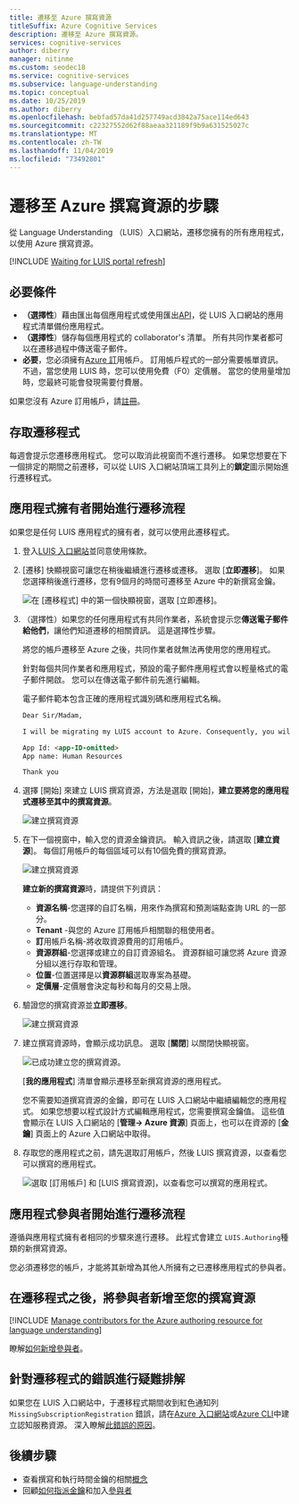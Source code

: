 ```yaml
---
title: 遷移至 Azure 撰寫資源
titleSuffix: Azure Cognitive Services
description: 遷移至 Azure 撰寫資源。
services: cognitive-services
author: diberry
manager: nitinme
ms.custom: seodec18
ms.service: cognitive-services
ms.subservice: language-understanding
ms.topic: conceptual
ms.date: 10/25/2019
ms.author: diberry
ms.openlocfilehash: bebfad57da41d257749acd3842a75ace114ed643
ms.sourcegitcommit: c22327552d62f88aeaa321189f9b9a631525027c
ms.translationtype: MT
ms.contentlocale: zh-TW
ms.lasthandoff: 11/04/2019
ms.locfileid: "73492801"
---
```

# <a name="steps-to-migrate-to-the-azure-authoring-resource"></a>遷移至 Azure 撰寫資源的步驟

從 Language Understanding （LUIS）入口網站，遷移您擁有的所有應用程式，以使用 Azure 撰寫資源。

[!INCLUDE [Waiting for LUIS portal refresh](./includes/wait-v3-upgrade.md)]

## <a name="prerequisites"></a>必要條件

* **（選擇性**）藉由匯出每個應用程式或使用匯出[API](https://westus.dev.cognitive.microsoft.com/docs/services/5890b47c39e2bb17b84a55ff/operations/5890b47c39e2bb052c5b9c40)，從 LUIS 入口網站的應用程式清單備份應用程式。
* **（選擇性**）儲存每個應用程式的 collaborator's 清單。 所有共同作業者都可以在遷移過程中傳送電子郵件。
* **必要**，您必須擁有[Azure 訂](https://azure.microsoft.com/free/)用帳戶。 訂用帳戶程式的一部分需要帳單資訊。 不過，當您使用 LUIS 時，您可以使用免費（F0）定價層。 當您的使用量增加時，您最終可能會發現需要付費層。 

如果您沒有 Azure 訂用帳戶，請[註冊](https://azure.microsoft.com/free/)。 

## <a name="access-the-migration-process"></a>存取遷移程式

每週會提示您遷移應用程式。 您可以取消此視窗而不進行遷移。 如果您想要在下一個排定的期間之前遷移，可以從 LUIS 入口網站頂端工具列上的**鎖定**圖示開始進行遷移程式。 

## <a name="app-owner-begins-the-migration-process"></a>應用程式擁有者開始進行遷移流程

如果您是任何 LUIS 應用程式的擁有者，就可以使用此遷移程式。 

1. 登入[LUIS 入口網站](https://www.luis.ai)並同意使用條款。
1. [遷移] 快顯視窗可讓您在稍後繼續進行遷移或遷移。 選取 [**立即遷移**]。 如果您選擇稍後進行遷移，您有9個月的時間可遷移至 Azure 中的新撰寫金鑰。

    ![在 [遷移程式] 中的第一個快顯視窗，選取 [立即遷移]。](./media/migrate-authoring-key/migrate-now.png)

1. （選擇性）如果您的任何應用程式有共同作業者，系統會提示您**傳送電子郵件給他們**，讓他們知道遷移的相關資訊。 這是選擇性步驟。 

    將您的帳戶遷移至 Azure 之後，共同作業者就無法再使用您的應用程式。

    針對每個共同作業者和應用程式，預設的電子郵件應用程式會以輕量格式的電子郵件開啟。 您可以在傳送電子郵件前先進行編輯。

    電子郵件範本包含正確的應用程式識別碼和應用程式名稱。 

    ```html
    Dear Sir/Madam,
    
    I will be migrating my LUIS account to Azure. Consequently, you will no longer have access to the following app:
    
    App Id: <app-ID-omitted>
    App name: Human Resources
    
    Thank you
    ```

1. 選擇 [開始] 來建立 LUIS 撰寫資源，方法是選取 [開始]，**建立要將您的應用程式遷移至其中的撰寫資源**。 

    ![建立撰寫資源](./media/migrate-authoring-key/choose-authoring-resource.png)

1. 在下一個視窗中，輸入您的資源金鑰資訊。 輸入資訊之後，請選取 [**建立資源**]。 每個訂用帳戶的每個區域可以有10個免費的撰寫資源。

    ![建立撰寫資源](./media/migrate-authoring-key/choose-authoring-resource-form.png)

    **建立新的撰寫資源**時，請提供下列資訊： 

    * **資源名稱**-您選擇的自訂名稱，用來作為撰寫和預測端點查詢 URL 的一部分。
    * **Tenant** -與您的 Azure 訂用帳戶相關聯的租使用者。 
    * **訂**用帳戶名稱-將收取資源費用的訂用帳戶。
    * **資源群組**-您選擇或建立的自訂資源組名。 資源群組可讓您將 Azure 資源分組以進行存取和管理。 
    * **位置**-位置選擇是以**資源群組**選取專案為基礎。
    * **定價層**-定價層會決定每秒和每月的交易上限。 

1. 驗證您的撰寫資源並**立即遷移**。

    ![建立撰寫資源](./media/migrate-authoring-key/choose-authoring-resource-and-migrate.png)

1. 建立撰寫資源時，會顯示成功訊息。 選取 [**關閉**] 以關閉快顯視窗。

    ![已成功建立您的撰寫資源。](./media/migrate-authoring-key/migration-success.png)

    [**我的應用程式**] 清單會顯示遷移至新撰寫資源的應用程式。 

    您不需要知道撰寫資源的金鑰，即可在 LUIS 入口網站中繼續編輯您的應用程式。 如果您想要以程式設計方式編輯應用程式，您需要撰寫金鑰值。 這些值會顯示在 LUIS 入口網站的 [**管理-> Azure 資源**] 頁面上，也可以在資源的 [**金鑰**] 頁面上的 Azure 入口網站中取得。  

1. 存取您的應用程式之前，請先選取訂用帳戶，然後 LUIS 撰寫資源，以查看您可以撰寫的應用程式。

    ![選取 [訂用帳戶] 和 [LUIS 撰寫資源]，以查看您可以撰寫的應用程式。](./media/migrate-authoring-key/app-list-by-subscription-and-resource.png)


## <a name="app-contributor-begins-the-migration-process"></a>應用程式參與者開始進行遷移流程

遵循與應用程式擁有者相同的步驟來進行遷移。 此程式會建立 `LUIS.Authoring`種類的新撰寫資源。 

您必須遷移您的帳戶，才能將其新增為其他人所擁有之已遷移應用程式的參與者。  

## <a name="after-the-migration-process-add-contributors-to-your-authoring-resource"></a>在遷移程式之後，將參與者新增至您的撰寫資源

[!INCLUDE [Manage contributors for the Azure authoring resource for language understanding](./includes/manage-contributors-authoring-resource.md)]

瞭解[如何新增參與者](luis-how-to-collaborate.md)。 

## <a name="troubleshooting-errors-with-the-migration-process"></a>針對遷移程式的錯誤進行疑難排解

如果您在 LUIS 入口網站中，于遷移程式期間收到紅色通知列 `MissingSubscriptionRegistration` 錯誤，請在[Azure 入口網站](luis-how-to-azure-subscription.md#create-resources-in-the-azure-portal)或[Azure CLI](luis-how-to-azure-subscription.md#create-resources-in-azure-cli)中建立認知服務資源。 深入瞭解[此錯誤的原因](../../azure-resource-manager/resource-manager-register-provider-errors.md#cause)。

## <a name="next-steps"></a>後續步驟


* 查看撰寫和執行時間金鑰的相關[概念](luis-concept-keys.md)
* 回顧[如何指派金鑰](luis-how-to-azure-subscription.md)和加入[參與者](luis-how-to-collaborate.md)
